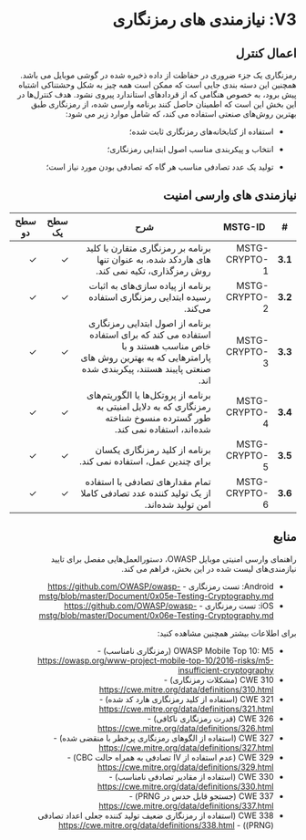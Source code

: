 <div dir="rtl" markdown="1">

# V3: نیازمندی های رمزنگاری

## اعمال کنترل

رمزنگاری یک جزء ضروری در حفاظت از داده ذخیره شده در گوشی موبایل می باشد. همچنین این دسته بندی جایی است که ممکن است همه چیز به شکل وحشتناکی اشتباه پیش برود، به خصوص هنگامی که از قرداد‌های استاندارد پیروی نشود. هدف کنترل‌ها در این بخش این است که اطمینان حاصل کنند برنامه وارسی شده، از رمزنگاری طبق بهترین روش‌های صنعتی استفاده می کند، که شامل موارد زیر می شود:

- استفاده از کتابخانه‌های رمزنگاری ثابت شده؛

- انتخاب و پیکربندی مناسب اصول ابتدایی رمزنگاری؛

- تولید یک عدد تصادفی مناسب هر گاه که تصادفی بودن مورد نیاز است؛

## نیازمندی های وارسی امنیت

| # | MSTG-ID | شرح | سطح یک | سطح دو |
| -- | -------- | ---------------------- | - | - |
| **3.1** | MSTG-CRYPTO-1 | برنامه بر رمزنگاری متقارن با کلید های هاردکد شده، به عنوان تنها روش رمزگذاری، تکیه نمی کند.| ✓ | ✓ |
| **3.2** | MSTG-CRYPTO-2 | برنامه از پیاده سازی‌های به اثبات رسیده ابتدایی رمزنگاری استفاده می‌کند. | ✓ | ✓ |
| **3.3** | MSTG-CRYPTO-3 | برنامه از اصول ابتدایی رمزنگاری استفاده می کند که برای استفاده خاص مناسب هستند و با پارامترهایی که به بهترین روش های صنعتی پایبند هستند، پیکربندی شده اند.  | ✓ | ✓ |
| **3.4** | MSTG-CRYPTO-4 | برنامه از پروتکل‌ها یا الگوریتم‌های رمزنگاری که به دلایل امنیتی به طور گسترده منسوخ شناخته شده‌اند، استفاده نمی کند. | ✓ | ✓ |
| **3.5** | MSTG-CRYPTO-5 | برنامه از کلید رمزنگاری یکسان برای چندین عمل، استفاده نمی کند. | ✓ | ✓ |
| **3.6** | MSTG-CRYPTO-6 | تمام مقدارهای تصادفی با استفاده از یک تولید کننده عدد تصادفی کاملا امن تولید شده‌اند. | ✓ | ✓ |

## منابع

راهنمای وارسی امنیتی موبایل OWASP، دستورالعمل‌هایی مفصل برای تایید نیازمندی‌های لیست شده در این بخش، فراهم می کند.

- Android: تست رمزنگاری  - <https://github.com/OWASP/owasp-mstg/blob/master/Document/0x05e-Testing-Cryptography.md>
- iOS: تست رمزنگاری - <https://github.com/OWASP/owasp-mstg/blob/master/Document/0x06e-Testing-Cryptography.md>

برای اطلاعات بیشتر همچنین مشاهده کنید:

- OWASP Mobile Top 10: M5 (رمزنگاری نامناسب) - <https://owasp.org/www-project-mobile-top-10/2016-risks/m5-insufficient-cryptography>
- CWE 310 (مشکلات رمزنگاری) - <https://cwe.mitre.org/data/definitions/310.html>
- CWE 321 (استفاده از کلید رمزنگاری هارد کد شده) - <https://cwe.mitre.org/data/definitions/321.html>
- CWE 326 (قدرت رمزنگاری ناکافی) - <https://cwe.mitre.org/data/definitions/326.html>
- CWE 327 (استفاده از الگوهای رمزنگاری پرخطر با منقضی شده) - <https://cwe.mitre.org/data/definitions/327.html>
- CWE 329 (عدم استفاده از IV تصادفی به همراه حالت CBC) - <https://cwe.mitre.org/data/definitions/329.html>
- CWE 330 (استفاده از مقادیر تصادفی نامناسب) - <https://cwe.mitre.org/data/definitions/330.html>
- CWE 337 (جستجو قابل حدس در PRNG) - <https://cwe.mitre.org/data/definitions/337.html>
- CWE 338 (استفاده از رمزنگاری ضعیف تولید کننده جعلی اعداد تصادفی (PRNG)) - <https://cwe.mitre.org/data/definitions/338.html>

</div>
